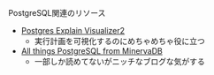 
PostgreSQL関連のリソース

- [Postgres Explain Visualizer2](https://github.com/dalibo/pev2)
    - 実行計画を可視化するのにめちゃめちゃ役に立つ
- [All things PostgreSQL from MinervaDB](https://postgresqlblog.hashnode.dev/archive) 
    - 一部しか読めてないがニッチなブログな気がする
